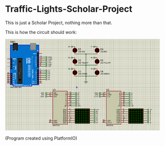 # Traffic-Lights-Scholar-Project

This is just a Scholar Project, nothing more than that.

This is how the circuit should work:

![This is an image](./Animation.gif)

(Program created using PlatformIO)

